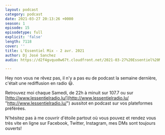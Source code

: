 ```yaml
---
layout: podcast
category: podcast
date: 2021-03-27 20:13:26 +0000
season: 1
episode: 15
episodetype: full
explicit: 'false'
length: 7118
cover: ''
title: L'Essentiel Mix - 2 avr. 2021
author: Dj José Sanchez
audio: https://d2f4gvquo0w67t.cloudfront.net/2021-03-27%20Essentiel%20Mix.mp3

---
```

Hey non vous ne rêvez pas, il n'y a pas eu de podcast la semaine dernière, c'était une rediffusion en radio 😃.

Retrouvez moi chaque Samedi, de 22h à minuit sur 107.7 ou sur [http://www.lessentielradio.lu/](http://www.lessentielradio.lu/ "http://www.lessentielradio.lu/") aussitot en podcast sur vos plateformes préférées.

N'hésitez pas à me couvrir d'étoile partout où vous pouvez et rendez vous très vite en ligne sur Facebook, Twitter, Instagram, mes DMs sont toujours ouverts!